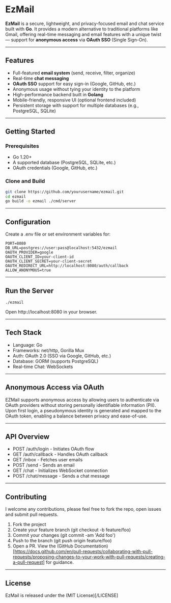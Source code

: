 # EzMail

**EzMail** is a secure, lightweight, and privacy-focused email and chat service built with **Go**. It provides a modern alternative to traditional platforms like Gmail, offering real-time messaging and email features with a unique twist — support for **anonymous access** via **OAuth SSO** (Single Sign-On).

---

## Features

- Full-featured **email system** (send, receive, filter, organize)
- Real-time **chat messaging**
- **OAuth SSO** support for easy sign-in (Google, GitHub, etc.)
- Anonymous usage without tying your identity to the platform
- High-performance backend built in **Golang**
- Mobile-friendly, responsive UI (optional frontend included)
- Persistent storage with support for multiple databases (e.g., PostgreSQL, SQLite)

---

## Getting Started

### Prerequisites

- Go 1.20+
- A supported database (PostgreSQL, SQLite, etc.)
- OAuth credentials (Google, GitHub, etc.)

### Clone and Build

```bash
git clone https://github.com/yourusername/ezmail.git
cd ezmail
go build -o ezmail ./cmd/server
```

---

## Configuration

Create a .env file or set environment variables for:

```
PORT=8080
DB_URL=postgres://user:pass@localhost:5432/ezmail
OAUTH_PROVIDER=google
OAUTH_CLIENT_ID=your-client-id
OAUTH_CLIENT_SECRET=your-client-secret
OAUTH_REDIRECT_URL=http://localhost:8080/auth/callback
ALLOW_ANONYMOUS=true
```

---

## Run the Server

```
./ezmail
```

Open http://localhost:8080 in your browser.

---

## Tech Stack

- Language: Go
- Frameworks: net/http, Gorilla Mux
- Auth: OAuth 2.0 (SSO via Google, GitHub, etc.)
- Database: GORM (supports PostgreSQL)
- Real-time Chat: WebSockets

---

## Anonymous Access via OAuth

EZMail supports anonymous access by allowing users to authenticate via OAuth providers without storing personally identifiable information (PII). Upon first login, a pseudonymous identity is generated and mapped to the OAuth token, enabling a balance between privacy and ease-of-use.

---

## API Overview

- POST /auth/login - Initiates OAuth flow
- GET /auth/callback - Handles OAuth callback
- GET /inbox - Fetches user emails
- POST /send - Sends an email
- GET /chat - Initializes WebSocket connection
- POST /chat/message - Sends a chat message

---

## Contributing

I welcome any contributions, please feel free to fork the repo, open issues and submit pull requests.

1. Fork the project
2. Create your feature branch (git checkout -b feature/foo)
3. Commit your changes (git commit -am 'Add foo')
4. Push to the branch (git push origin feature/foo)
5. Open a PR. View the (GitHub Documentation)[https://docs.github.com/en/pull-requests/collaborating-with-pull-requests/proposing-changes-to-your-work-with-pull-requests/creating-a-pull-request] for guidance.

---

## License

EzMail is released under the (MIT License)[/LICENSE]
